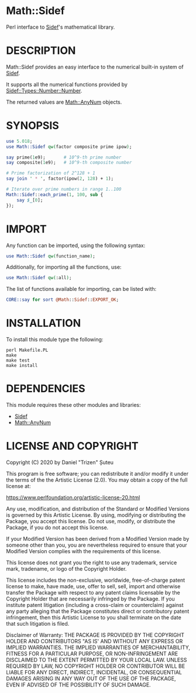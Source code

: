 # Math::Sidef

Perl interface to [Sidef](https://metacpan.org/release/Sidef)'s mathematical library.

# DESCRIPTION

Math::Sidef provides an easy interface to the numerical built-in system of [Sidef](https://metacpan.org/release/Sidef).

It supports all the numerical functions provided by [Sidef::Types::Number::Number](https://metacpan.org/pod/Sidef::Types::Number::Number).

The returned values are [Math::AnyNum](https://metacpan.org/release/Math-AnyNum) objects.

# SYNOPSIS

```perl
use 5.018;
use Math::Sidef qw(factor composite prime ipow);

say prime(1e9);       # 10^9-th prime number
say composite(1e9);   # 10^9-th composite number

# Prime factorization of 2^128 + 1
say join ' * ', factor(ipow(2, 128) + 1);

# Iterate over prime numbers in range 1..100
Math::Sidef::each_prime(1, 100, sub {
    say $_[0];
});
```

# IMPORT

Any function can be imported, using the following syntax:

```perl
use Math::Sidef qw(function_name);
```

Additionally, for importing all the functions, use:

```perl
use Math::Sidef qw(:all);
```

The list of functions available for importing, can be listed with:

```perl
CORE::say for sort @Math::Sidef::EXPORT_OK;
```

# INSTALLATION

To install this module type the following:

```console
perl Makefile.PL
make
make test
make install
```

# DEPENDENCIES

This module requires these other modules and libraries:

* [Sidef](https://metacpan.org/release/Sidef)
* [Math::AnyNum](https://metacpan.org/release/Math-AnyNum)

# LICENSE AND COPYRIGHT

Copyright (C) 2020 by Daniel "Trizen" Șuteu

This program is free software; you can redistribute it and/or modify it
under the terms of the the Artistic License (2.0). You may obtain a
copy of the full license at:

https://www.perlfoundation.org/artistic-license-20.html

Any use, modification, and distribution of the Standard or Modified
Versions is governed by this Artistic License. By using, modifying or
distributing the Package, you accept this license. Do not use, modify,
or distribute the Package, if you do not accept this license.

If your Modified Version has been derived from a Modified Version made
by someone other than you, you are nevertheless required to ensure that
your Modified Version complies with the requirements of this license.

This license does not grant you the right to use any trademark, service
mark, tradename, or logo of the Copyright Holder.

This license includes the non-exclusive, worldwide, free-of-charge
patent license to make, have made, use, offer to sell, sell, import and
otherwise transfer the Package with respect to any patent claims
licensable by the Copyright Holder that are necessarily infringed by the
Package. If you institute patent litigation (including a cross-claim or
counterclaim) against any party alleging that the Package constitutes
direct or contributory patent infringement, then this Artistic License
to you shall terminate on the date that such litigation is filed.

Disclaimer of Warranty: THE PACKAGE IS PROVIDED BY THE COPYRIGHT HOLDER
AND CONTRIBUTORS "AS IS' AND WITHOUT ANY EXPRESS OR IMPLIED WARRANTIES.
THE IMPLIED WARRANTIES OF MERCHANTABILITY, FITNESS FOR A PARTICULAR
PURPOSE, OR NON-INFRINGEMENT ARE DISCLAIMED TO THE EXTENT PERMITTED BY
YOUR LOCAL LAW. UNLESS REQUIRED BY LAW, NO COPYRIGHT HOLDER OR
CONTRIBUTOR WILL BE LIABLE FOR ANY DIRECT, INDIRECT, INCIDENTAL, OR
CONSEQUENTIAL DAMAGES ARISING IN ANY WAY OUT OF THE USE OF THE PACKAGE,
EVEN IF ADVISED OF THE POSSIBILITY OF SUCH DAMAGE.
